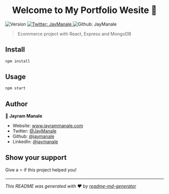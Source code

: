  <h1 align="center">Welcome to My Portfolio Wesite 👋</h1>
<p>
  <img alt="Version" src="https://img.shields.io/badge/version-1.0.0-blue.svg?cacheSeconds=2592000" />
  <a href="https://twitter.com/JayManale" target="_blank">
    <img alt="Twitter: JayManale" src="https://img.shields.io/twitter/follow/JayManale.svg?style=social" />
  </a>
  <img alt="Github: JayManale" src="https://img.shields.io/github/last-commit/jaymanale/Official-Website-Version-2" />
</p>

> Ecommerce project with React, Express and MongoDB

## Install

```sh
npm install
```

## Usage

```sh
npm start
```

## Author

:man: **Jayram Manale**

- Website: www.jayrammanale.com
- Twitter: [@JayManale](https://twitter.com/JayManale)
- Github: [@jaymanale](https://github.com/jaymanale)
- LinkedIn: [@jaymanale](https://linkedin.com/in/jayram-manale)

## Show your support

Give a ⭐️ if this project helped you!

***
_This README was generated with ❤️ by [readme-md-generator](https://github.com/kefranabg/readme-md-generator)_
